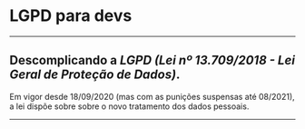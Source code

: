 # LGPD para devs

---
## Descomplicando a *LGPD (Lei nº 13.709/2018 - Lei Geral de Proteção de Dados)*. 
Em vigor desde 18/09/2020 (mas com as punições suspensas até 08/2021), a lei dispõe sobre sobre o novo tratamento dos dados pessoais.

---
